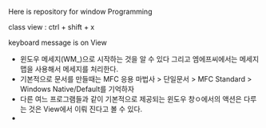 Here is repository for window Programming

class view : ctrl + shift + x

keyboard message is on View

- 윈도우 메세지(WM_)으로 시작하는 것을 알 수 있다 그리고 엠에프씨에서는 메세지 맵을 사용해서 메세지를 처리한다.
- 기본적으로 문서를 만들때는 MFC 응용 마법사 > 단일문서 > MFC Standard > Windows Native/Default를 기억하자
- 다른 여느 프로그램들과 같이 기본적으로 제공되는 윈도우 창ㅇ에서의 액션은 다루는 것은 View에서 이뤄 진다고 볼 수 있다.
- 
